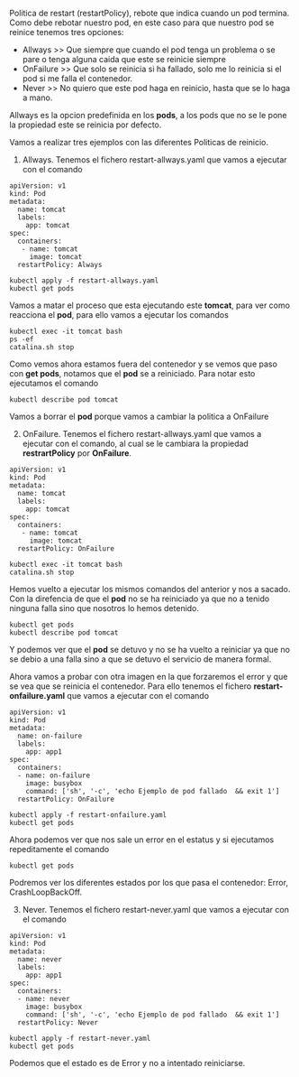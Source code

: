 Politica de restart (restartPolicy), rebote que indica cuando un pod termina.
Como debe rebotar nuestro pod, en este caso para que nuestro pod se reinice tenemos tres opciones:
- Allways        >> Que siempre que cuando el pod tenga un problema o se pare o tenga alguna caida que este se reinicie siempre
- OnFailure      >> Que solo se reinicia si ha fallado, solo me lo reinicia si el pod si me falla el contenedor.
- Never          >> No quiero que este pod haga en reinicio, hasta que se lo haga a mano.

Allways es la opcion predefinida en los **pods**, a los pods que no se le pone la propiedad este se reinicia por defecto.

Vamos a realizar tres ejemplos con las diferentes Politicas de reinicio.

1. Allways. Tenemos el fichero restart-allways.yaml
que vamos a ejecutar con el comando

```
apiVersion: v1
kind: Pod
metadata:
  name: tomcat
  labels:
    app: tomcat
spec:
  containers:
   - name: tomcat     
     image: tomcat
  restartPolicy: Always
```

```
kubectl apply -f restart-allways.yaml
kubectl get pods
```

Vamos a matar el proceso que esta ejecutando este **tomcat**, para ver como reacciona el **pod**, para ello vamos a ejecutar los comandos

```
kubectl exec -it tomcat bash
ps -ef
catalina.sh stop
```

Como vemos ahora estamos fuera del contenedor y se vemos que paso con **get pods**, notamos que el **pod** se a reiniciado. Para notar esto ejecutamos el comando

```
kubectl describe pod tomcat
```

Vamos a borrar el **pod** porque vamos a cambiar la politica a OnFailure

2. OnFailure. Tenemos el fichero restart-allways.yaml que vamos a ejecutar con el comando, al cual se le cambiara la propiedad __restrartPolicy__ por __OnFailure__.

```
apiVersion: v1
kind: Pod
metadata:
  name: tomcat
  labels:
    app: tomcat
spec:
  containers:
   - name: tomcat     
     image: tomcat
  restartPolicy: OnFailure
```

```
kubectl exec -it tomcat bash
catalina.sh stop
```

Hemos vuelto a ejecutar los mismos comandos del anterior y nos a sacado. Con la direfencia de que el **pod** no se ha reiniciado ya que no a tenido ninguna falla sino que nosotros lo hemos detenido.

```
kubectl get pods
kubectl describe pod tomcat
```

Y podemos ver que el **pod** se detuvo y no se ha vuelto a reiniciar ya que no se debio a una falla sino a que se detuvo el servicio de manera formal.

Ahora vamos a probar con otra imagen en la que forzaremos el error y que se vea que se reinicia el contenedor.
Para ello tenemos el fichero **restart-onfailure.yaml** que vamos a ejecutar con el comando

```
apiVersion: v1
kind: Pod
metadata:
  name: on-failure
  labels:
    app: app1
spec:
  containers:
  - name: on-failure
    image: busybox
    command: ['sh', '-c', 'echo Ejemplo de pod fallado  && exit 1']
  restartPolicy: OnFailure
```

```
kubectl apply -f restart-onfailure.yaml
kubectl get pods
```

Ahora podemos ver que nos sale un error en el estatus y si ejecutamos repeditamente el comando

```
kubectl get pods
```

Podremos ver los diferentes estados por los que pasa el contenedor: Error, CrashLoopBackOff.

3. Never. Tenemos el fichero restart-never.yaml que vamos a ejecutar con el comando

```
apiVersion: v1
kind: Pod
metadata:
  name: never
  labels:
    app: app1
spec:
  containers:
  - name: never
    image: busybox
    command: ['sh', '-c', 'echo Ejemplo de pod fallado  && exit 1']
  restartPolicy: Never
```

```
kubectl apply -f restart-never.yaml
kubectl get pods
```

Podemos que el estado es de Error y no a intentado reiniciarse.


